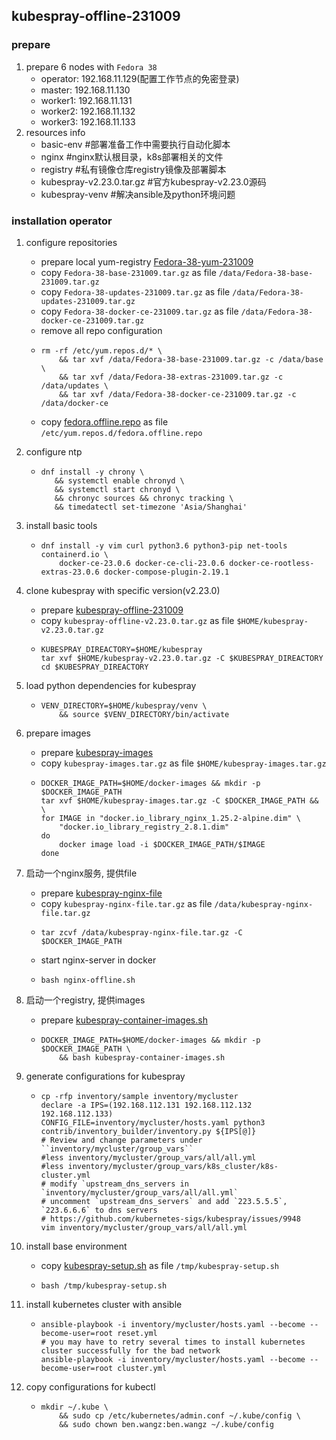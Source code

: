 ## kubespray-offline-231009

### prepare
1. prepare 6 nodes with `Fedora 38`
    * operator: 192.168.11.129(配置工作节点的免密登录)
    * master: 192.168.11.130
    * worker1: 192.168.11.131
    * worker2: 192.168.11.132
    * worker3: 192.168.11.133
2. resources info
    * basic-env #部署准备工作中需要执行自动化脚本
    * nginx #nginx默认根目录，k8s部署相关的文件
    * registry #私有镜像仓库registry镜像及部署脚本
    * kubespray-v2.23.0.tar.gz #官方kubespray-v2.23.0源码
    * kubespray-venv #解决ansible及python环境问题

### installation operator
1. configure repositories
    * prepare local yum-registry [Fedora-38-yum-231009](resources/Fedora-38-yum-231009.md)
    * copy `Fedora-38-base-231009.tar.gz` as file `/data/Fedora-38-base-231009.tar.gz`
    * copy `Fedora-38-updates-231009.tar.gz` as file `/data/Fedora-38-updates-231009.tar.gz`
    * copy `Fedora-38-docker-ce-231009.tar.gz` as file `/data/Fedora-38-docker-ce-231009.tar.gz`
    * remove all repo configuration
    * ```shell
      rm -rf /etc/yum.repos.d/* \
          && tar xvf /data/Fedora-38-base-231009.tar.gz -c /data/base \
          && tar xvf /data/Fedora-38-extras-231009.tar.gz -c /data/updates \
          && tar xvf /data/Fedora-38-docker-ce-231009.tar.gz -c /data/docker-ce
      ```
    * copy [fedora.offline.repo](resources/fedora.offline.repo.md) as file `/etc/yum.repos.d/fedora.offline.repo`
2. configure ntp
    * ```shell
      dnf install -y chrony \
         && systemctl enable chronyd \
         && systemctl start chronyd \
         && chronyc sources && chronyc tracking \
         && timedatectl set-timezone 'Asia/Shanghai'
      ```
3. install basic tools
    * ```shell
      dnf install -y vim curl python3.6 python3-pip net-tools containerd.io \
          docker-ce-23.0.6 docker-ce-cli-23.0.6 docker-ce-rootless-extras-23.0.6 docker-compose-plugin-2.19.1
      ```
4. clone kubespray with specific version(v2.23.0)
    * prepare [kubespray-offline-231009](resources/kubespray-offline-231009.md)
    * copy `kubespray-offline-v2.23.0.tar.gz` as file `$HOME/kubespray-v2.23.0.tar.gz`
    * ```shell
      KUBESPRAY_DIREACTORY=$HOME/kubespray
      tar xvf $HOME/kubespray-v2.23.0.tar.gz -C $KUBESPRAY_DIREACTORY
      cd $KUBESPRAY_DIREACTORY
      ```
5. load python dependencies for kubespray
    * ```shell
      VENV_DIRECTORY=$HOME/kubespray/venv \
          && source $VENV_DIRECTORY/bin/activate
      ```
6. prepare images
    * prepare [kubespray-images](resources/kubespray-images.md)
    * copy `kubespray-images.tar.gz` as file `$HOME/kubespray-images.tar.gz`
    * ```shell
      DOCKER_IMAGE_PATH=$HOME/docker-images && mkdir -p $DOCKER_IMAGE_PATH
      tar xvf $HOME/kubespray-images.tar.gz -C $DOCKER_IMAGE_PATH && \
      for IMAGE in "docker.io_library_nginx_1.25.2-alpine.dim" \
          "docker.io_library_registry_2.8.1.dim"
      do
          docker image load -i $DOCKER_IMAGE_PATH/$IMAGE
      done
      ```
7. 启动一个nginx服务, 提供file
    * prepare [kubespray-nginx-file](resources/kubespray-nginx-file.md)
    * copy `kubespray-nginx-file.tar.gz` as file `/data/kubespray-nginx-file.tar.gz`
    * ```shell
      tar zcvf /data/kubespray-nginx-file.tar.gz -C $DOCKER_IMAGE_PATH
      ```
    * start nginx-server in docker
    * ```shell
      bash nginx-offline.sh
      ```
8. 启动一个registry, 提供images
    * prepare [kubespray-container-images.sh](resources/kubespray-container-images.sh.md)
    * ```shell
      DOCKER_IMAGE_PATH=$HOME/docker-images && mkdir -p $DOCKER_IMAGE_PATH \
          && bash kubespray-container-images.sh
      ```
      
10. generate configurations for kubespray
     * ```shell
       cp -rfp inventory/sample inventory/mycluster
       declare -a IPS=(192.168.112.131 192.168.112.132 192.168.112.133)
       CONFIG_FILE=inventory/mycluster/hosts.yaml python3 contrib/inventory_builder/inventory.py ${IPS[@]}
       # Review and change parameters under ``inventory/mycluster/group_vars``
       #less inventory/mycluster/group_vars/all/all.yml
       #less inventory/mycluster/group_vars/k8s_cluster/k8s-cluster.yml
       # modify `upstream_dns_servers in `inventory/mycluster/group_vars/all/all.yml`
       # uncomment `upstream_dns_servers` and add `223.5.5.5`, `223.6.6.6` to dns servers
       # https://github.com/kubernetes-sigs/kubespray/issues/9948
       vim inventory/mycluster/group_vars/all/all.yml
       ```
11. install base environment
     * copy [kubespray-setup.sh](resources/kubespray-setup.sh.md) as file `/tmp/kubespray-setup.sh`
     * ```shell
       bash /tmp/kubespray-setup.sh
       ```
12. install kubernetes cluster with ansible
     * ```shell
       ansible-playbook -i inventory/mycluster/hosts.yaml --become --become-user=root reset.yml
       # you may have to retry several times to install kubernetes cluster successfully for the bad network
       ansible-playbook -i inventory/mycluster/hosts.yaml --become --become-user=root cluster.yml
       ```
13. copy configurations for kubectl
     * ```shell
       mkdir ~/.kube \
           && sudo cp /etc/kubernetes/admin.conf ~/.kube/config \
           && sudo chown ben.wangz:ben.wangz ~/.kube/config
       ```